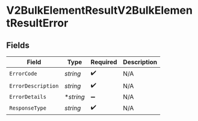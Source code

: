 # V2BulkElementResultV2BulkElementResultError


## Fields

| Field              | Type               | Required           | Description        |
| ------------------ | ------------------ | ------------------ | ------------------ |
| `ErrorCode`        | *string*           | :heavy_check_mark: | N/A                |
| `ErrorDescription` | *string*           | :heavy_check_mark: | N/A                |
| `ErrorDetails`     | **string*          | :heavy_minus_sign: | N/A                |
| `ResponseType`     | *string*           | :heavy_check_mark: | N/A                |